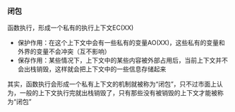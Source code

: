### 闭包
函数执行，形成一个私有的执行上下文EC(XX)
- 保护作用：在这个上下文中会有一些私有的变量AO(XX)，这些私有的变量和外界的变量不会冲突（互不影响）
- 保存作用：某些情况下，上下文中的某些内容被外部占用后，当前上下文并不会出栈销毁，这样就会把上下文中的一些信息存储起来

其实，函数执行会形成一个私有上下文的机制就被称为“闭包”，只不过市面上认为，一般的上下文执行完就出栈销毁了，只有那些没有被销毁的上下文才能被称为“闭包”

